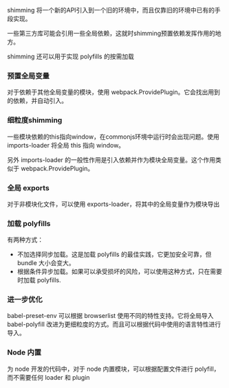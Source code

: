 shimming 将一个新的API引入到一个旧的环境中，而且仅靠旧的环境中已有的手段实现。

一些第三方库可能会引用一些全局依赖，这就时shimming预置依赖发挥作用的地方。

shimming 还可以用于实现 polyfills 的按需加载

### 预置全局变量
对于依赖于其他全局变量的模块，使用 webpack.ProvidePlugin。它会找出用到的依赖，并自动引入。

### 细粒度shimming
一些模块依赖的this指向window，在commonjs环境中运行时会出现问题。使用 imports-loader 将全局 this 指向 window。

另外 imports-loader 的一般性作用是引入依赖并作为模块全局变量。这个作用类似于 webpack.ProvidePlugin。

### 全局 exports
对于非模块化文件，可以使用 exports-loader，将其中的全局变量作为模块导出

### 加载 polyfills
有两种方式：
* 不加选择同步加载。这是加载 polyfills 的最佳实践，它更加安全可靠，但 bundle 大小会变大。
* 根据条件异步加载。如果可以承受损坏的风险，可以使用这种方式，只在需要时加载 polyfills.

### 进一步优化
babel-preset-env 可以根据 browserlist 使用不同的特性支持。它将全局导入 babel-polyfill 改进为更细粒度的方式。而且可以根据代码中使用的语言特性进行导入。

### Node 内置
为 node 开发的代码中，对于 node 内置模块，可以根据配置文件进行 polyfill，而不需要任何 loader 和 plugin




